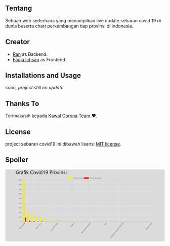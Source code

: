 ## Tentang

Sebuah web sederhana yang menampilkan live update sebaran covid 19 di dunia beserta chart perkembangan tiap provinsi di indonesia. 

## Creator

* <a href="https://github.com/rans0">Ran</a> as Backend.
* <a href="https://github.com/IFadla">Fadla Ichsan</a> as Frontend.

## Installations and Usage
 *soon, project still on update*

## Thanks To

Terimakasih kepada <a href="https://kawalcorona.com/">Kawal Corona Team ❤</a>.

## License

project sebaran covid19 ini dibawah lisensi  [MIT license](https://opensource.org/licenses/MIT).

## Spoiler

![](covid19.gif)
